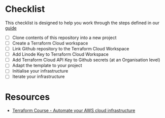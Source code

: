 # Checklist

This checklist is designed to help you work through the steps defined in our [guide](GUIDE.md)

- [ ] Clone contents of this repository into a new project
- [ ] Create a Terraform Cloud workspace
- [ ] Link Github repository to the Terraform Cloud Workspace
- [ ] Add Linode Key to Terraform Cloud Workspace
- [ ] Add Terraform Cloud API Key to Github secrets (at an Organisation level)
- [ ] Adapt the template to your project
- [ ] Initialise your infrastructure
- [ ] Iterate your infrastructure

# Resources

- [Terraform Course - Automate your AWS cloud infrastructure](https://youtu.be/SLB_c_ayRMo)